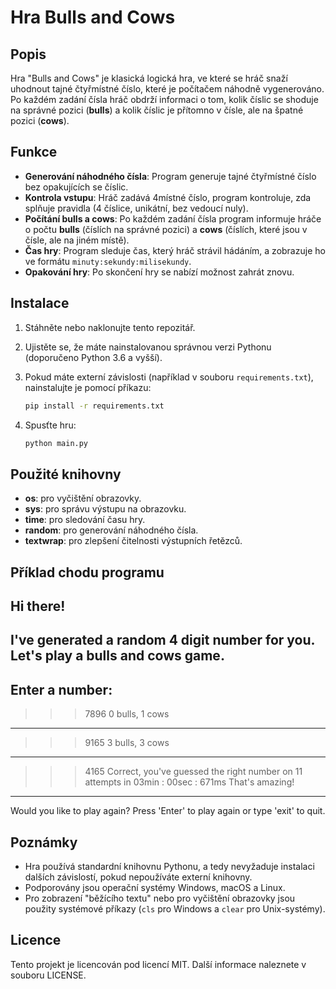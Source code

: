# Hra Bulls and Cows

## Popis

Hra "Bulls and Cows" je klasická logická hra, ve které se hráč snaží uhodnout tajné čtyřmístné číslo, které je počítačem náhodně vygenerováno. Po každém zadání čísla hráč obdrží informaci o tom, kolik číslic se shoduje na správné pozici (**bulls**) a kolik číslic je přítomno v čísle, ale na špatné pozici (**cows**).

## Funkce

- **Generování náhodného čísla**: Program generuje tajné čtyřmístné číslo bez opakujících se číslic.
- **Kontrola vstupu**: Hráč zadává 4místné číslo, program kontroluje, zda splňuje pravidla (4 číslice, unikátní, bez vedoucí nuly).
- **Počítání bulls a cows**: Po každém zadání čísla program informuje hráče o počtu **bulls** (číslích na správné pozici) a **cows** (číslích, které jsou v čísle, ale na jiném místě).
- **Čas hry**: Program sleduje čas, který hráč strávil hádáním, a zobrazuje ho ve formátu `minuty:sekundy:milisekundy`.
- **Opakování hry**: Po skončení hry se nabízí možnost zahrát znovu.

## Instalace

1. Stáhněte nebo naklonujte tento repozitář.
2. Ujistěte se, že máte nainstalovanou správnou verzi Pythonu (doporučeno Python 3.6 a vyšší).
3. Pokud máte externí závislosti (například v souboru `requirements.txt`), nainstalujte je pomocí příkazu:

    ```bash
    pip install -r requirements.txt
    ```

4. Spusťte hru:

    ```bash
    python main.py
    ```

## Použité knihovny

- **os**: pro vyčištění obrazovky.
- **sys**: pro správu výstupu na obrazovku.
- **time**: pro sledování času hry.
- **random**: pro generování náhodného čísla.
- **textwrap**: pro zlepšení čitelnosti výstupních řetězců.

## Příklad chodu programu

Hi there!
----------------------------------------------------
I've generated a random 4 digit number for you.
Let's play a bulls and cows game.
----------------------------------------------------
Enter a number:
----------------------------------------------------
>>> 7896
0 bulls, 1 cows
----------------------------------------------------
>>> 9165
3 bulls, 3 cows
----------------------------------------------------
>>> 4165
Correct, you've guessed the right number on 11 attempts
in 03min : 00sec : 671ms
That's amazing!
----------------------------------------------------

Would you like to play again?
Press 'Enter' to play again or type 'exit' to quit.

## Poznámky

- Hra používá standardní knihovnu Pythonu, a tedy nevyžaduje instalaci dalších závislostí, pokud nepoužíváte externí knihovny.
- Podporovány jsou operační systémy Windows, macOS a Linux.
- Pro zobrazení "běžícího textu" nebo pro vyčištění obrazovky jsou použity systémové příkazy (`cls` pro Windows a `clear` pro Unix-systémy).

## Licence

Tento projekt je licencován pod licencí MIT. Další informace naleznete v souboru LICENSE.

